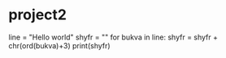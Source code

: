 # project2
line = "Hello world"
shyfr = ""
for bukva in line:
    shyfr = shyfr + chr(ord(bukva)+3)
    print(shyfr)
